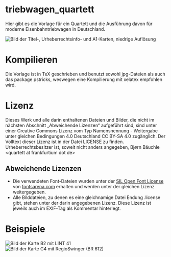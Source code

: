 # triebwagen_quartett

Hier gibt es die Vorlage für ein Quartett und die Ausführung davon für
moderne Eisenbahntriebwagen in Deutschland.

![Bild der Titel-, Urheberrechtsinfo- und A1-Karten, niedrige
Auflösung](for_readme/karten.png)

# Kompilieren

Die Vorlage ist in TeX geschrieben und benutzt sowohl jpg-Dateien als
auch das package pstricks, weswegen eine Kompilierung mit xelatex
empfohlen wird.

# Lizenz

Dieses Werk und alle darin enthaltenen Dateien und Bilder, die nicht im
nächsten Abschnitt „Abweichende Lizenzen“ aufgeführt sind, sind unter
einer Creative Commons Lizenz vom Typ Namensnennung - Weitergabe unter
gleichen Bedingungen 4.0 Deutschland CC BY-SA 4.0 zugänglich. Der
Volltext dieser Lizenz ist in der Datei LICENSE zu finden.
Urheberrechtsbesitzer ist, soweit nicht anders angegeben, Bjørn Bäuchle
&lt;quartett at frankfurtium dot de&gt;

## Abweichende Lizenzen

- Die verwendeten Font-Dateien wurden unter der [SIL Open Font
  License](https://scripts.sil.org/cms/scripts/page.php?site_id=nrsi&id=OFL)
  von
  [fontsarena.com](https://fontsarena.com/blog/free-din-font-and-alternatives/)
  erhalten und werden unter der gleichen Lizenz weitergegeben.
- Alle Bilddateien, zu denen es eine gleichnamige Datei Endung .license
  gibt, stehen unter der darin angegebenen Lizenz. Diese Lizenz ist
  jeweils auch im EXIF-Tag als Kommentar hinterlegt.

# Beispiele

![Bild der Karte B2 mit LINT 41](for_readme/karte-b2.png)
![Bild der Karte G4 mit RegioSwinger (BR 612)](for_readme/karte-g4.png)
